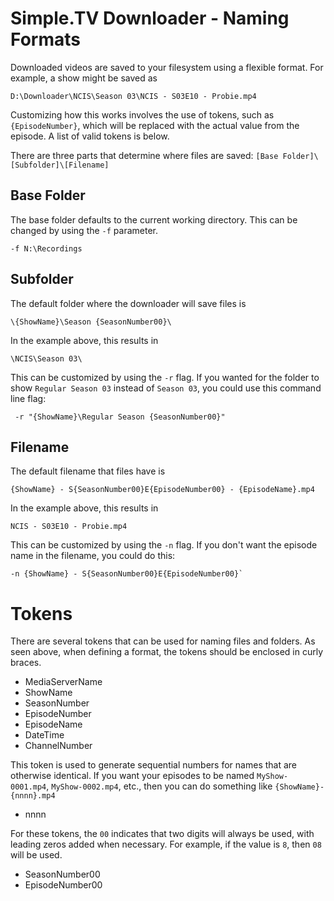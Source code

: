 # Simple.TV Downloader - Naming Formats

Downloaded videos are saved to your filesystem using a flexible
format.  For example, a show might be saved as

    D:\Downloader\NCIS\Season 03\NCIS - S03E10 - Probie.mp4

Customizing how this works involves the use of tokens, such as `{EpisodeNumber}`, which
will be replaced with the actual value from the episode.  A list of valid tokens is below.

There are three parts that determine where files are saved: `[Base Folder]\[Subfolder]\[Filename]`


## Base Folder

The base folder defaults to the current working directory.  This can be changed
by using the `-f` parameter.

    -f N:\Recordings


## Subfolder

The default folder where the downloader will save files is

    \{ShowName}\Season {SeasonNumber00}\

In the example above, this results in

    \NCIS\Season 03\

This can be customized by using the `-r` flag.  If you wanted for the folder to
show `Regular Season 03` instead of `Season 03`, you could use this command line flag:

     -r "{ShowName}\Regular Season {SeasonNumber00}"


## Filename

The default filename that files have is

    {ShowName} - S{SeasonNumber00}E{EpisodeNumber00} - {EpisodeName}.mp4

In the example above, this results in

    NCIS - S03E10 - Probie.mp4

This can be customized by using the `-n` flag.  If you don't
want the episode name in the filename, you could do this:

    -n {ShowName} - S{SeasonNumber00}E{EpisodeNumber00}`


# Tokens

There are several tokens that can be used for naming files and folders.  As seen above, when
defining a format, the tokens should be enclosed in curly braces.  

- MediaServerName
- ShowName
- SeasonNumber   
- EpisodeNumber  
- EpisodeName  
- DateTime      
- ChannelNumber  

This token is used to generate sequential numbers for names that are otherwise identical.  If
you want your episodes to be named `MyShow-0001.mp4`, `MyShow-0002.mp4`, etc., then you can do
something like `{ShowName}-{nnnn}.mp4`

- nnnn

For these tokens, the `00` indicates that two digits will always be used, with leading zeros
added when necessary.  For example, if the value is `8`, then `08` will be used.

- SeasonNumber00
- EpisodeNumber00
